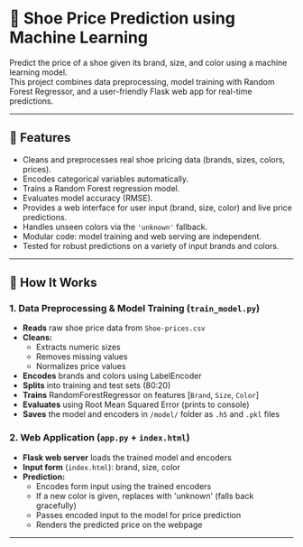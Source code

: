 # 👟 Shoe Price Prediction using Machine Learning

Predict the price of a shoe given its brand, size, and color using a machine learning model.  
This project combines data preprocessing, model training with Random Forest Regressor, and a user-friendly Flask web app for real-time predictions.

---

## 📌 Features

- Cleans and preprocesses real shoe pricing data (brands, sizes, colors, prices).
- Encodes categorical variables automatically.
- Trains a Random Forest regression model.
- Evaluates model accuracy (RMSE).
- Provides a web interface for user input (brand, size, color) and live price predictions.
- Handles unseen colors via the `'unknown'` fallback.
- Modular code: model training and web serving are independent.
- Tested for robust predictions on a variety of input brands and colors.

---

## 🚀 How It Works

### 1. Data Preprocessing & Model Training (`train_model.py`)
- **Reads** raw shoe price data from `Shoe-prices.csv`
- **Cleans:** 
    - Extracts numeric sizes
    - Removes missing values
    - Normalizes price values
- **Encodes** brands and colors using LabelEncoder
- **Splits** into training and test sets (80:20)
- **Trains** RandomForestRegressor on features [`Brand`, `Size`, `Color`]
- **Evaluates** using Root Mean Squared Error (prints to console)
- **Saves** the model and encoders in `/model/` folder as `.h5` and `.pkl` files

### 2. Web Application (`app.py` + `index.html`)
- **Flask web server** loads the trained model and encoders
- **Input form** (`index.html`): brand, size, color  
- **Prediction:**  
    - Encodes form input using the trained encoders  
    - If a new color is given, replaces with 'unknown' (falls back gracefully)  
    - Passes encoded input to the model for price prediction  
    - Renders the predicted price on the webpage

---




